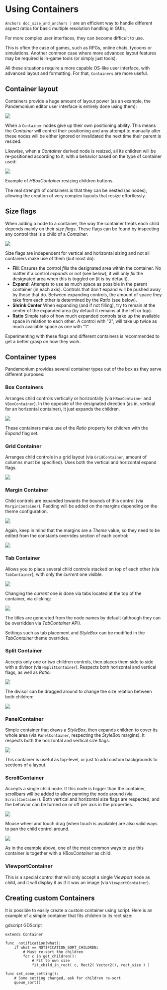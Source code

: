 

# Using Containers

`Anchors doc_size_and_anchors )` are an efficient way to handle
different aspect ratios for basic multiple resolution handling in GUIs,

For more complex user interfaces, they can become difficult to use.

This is often the case of games, such as RPGs, online chats, tycoons or simulations. Another
common case where more advanced layout features may be required is in-game tools (or simply just tools).

All these situations require a more capable OS-like user interface, with advanced layout and formatting.
For that, `Containers` are more useful.

## Container layout

Containers provide a huge amount of layout power (as an example, the Pandemonium editor user interface is entirely done using them):

   ![](img/pandemonium_containers.png)

When a `Container` nodes give up their
own positioning ability. This means the *Container* will control their positioning and any attempt to manually alter these
nodes will be either ignored or invalidated the next time their parent is resized.

Likewise, when a *Container* derived node is resized, all its children will be re-positioned according to it,
with a behavior based on the type of container used:

   ![](img/container_example.gif)

Example of *HBoxContainer* resizing children buttons.

The real strength of containers is that they can be nested (as nodes), allowing the creation of very complex layouts that resize effortlessly.

## Size flags

When adding a node to a container, the way the container treats each child depends mainly on their *size flags*. These flags
can be found by inspecting any control that is a child of a *Container*.

   ![](img/container_size_flags.png)

Size flags are independent for vertical and horizontal sizing and not all containers make use of them (but most do):

* **Fill**: Ensures the control *fills* the designated area within the container. No matter if
  a control *expands* or not (see below), it will only *fill* the designated area when this is toggled on (it is by default).
* **Expand**: Attempts to use as much space as possible in the parent container (in each axis).
  Controls that don't expand will be pushed away by those that do. Between expanding controls, the
  amount of space they take from each other is determined by the *Ratio* (see below).
* **Shrink Center** When expanding (and if not filling), try to remain at the center of the expanded
  area (by default it remains at the left or top).
* **Ratio** Simple ratio of how much expanded controls take up the available space in relation to each
  other. A control with "2", will take up twice as much available space as one with "1".

Experimenting with these flags and different containers is recommended to get a better grasp on how they work.

## Container types

Pandemonium provides several container types out of the box as they serve different purposes:

### Box Containers

Arranges child controls vertically or horizontally (via `HBoxContainer` and
`VBoxContainer`). In the opposite of the designated direction
(as in, vertical for an horizontal container), it just expands the children.

   ![](img/containers_box.png)

These containers make use of the *Ratio* property for children with the *Expand* flag set.

### Grid Container

Arranges child controls in a grid layout (via `GridContainer`, amount
of columns must be specified). Uses both the vertical and horizontal expand flags.

   ![](img/containers_grid.png)

### Margin Container

Child controls are expanded towards the bounds of this control (via
`MarginContainer`). Padding will be added on the margins
depending on the theme configuration.

   ![](img/containers_margin.png)

Again, keep in mind that the margins are a *Theme* value, so they need to be edited from the
constants overrides section of each control:

   ![](img/containers_margin_constants.png)

### Tab Container

Allows you to place several child controls stacked on top of each other (via
`TabContainer`), with only the *current* one visible.

   ![](img/containers_tab.png)

Changing the *current* one is done via tabs located at the top of the container, via clicking:

   ![](img/containers_tab_click.gif)

The titles are generated from the node names by default (although they can be overridden via *TabContainer* API).

Settings such as tab placement and *StyleBox* can be modified in the *TabContainer* theme overrides.

### Split Container

Accepts only one or two children controls, then places them side to side with a divisor
(via `HSplitContainer`).
Respects both horizontal and vertical flags, as well as *Ratio*.

   ![](img/containers_split.png)

The divisor can be dragged around to change the size relation between both children:

   ![](img/containers_split_drag.gif)


### PanelContainer

Simple container that draws a *StyleBox*, then expands children to cover its whole area
(via `PanelContainer`, respecting the *StyleBox* margins).
It respects both the horizontal and vertical size flags.

   ![](img/containers_panel.png)

This container is useful as top-level, or just to add custom backgrounds to sections of a layout.

### ScrollContainer

Accepts a single child node. If this node is bigger than the container, scrollbars will be added
to allow panning the node around (via `ScrollContainer`). Both
vertical and horizontal size flags are respected, and the behavior can be turned on or off
per axis in the properties.

   ![](img/containers_scroll.png)

Mouse wheel and touch drag (when touch is available) are also valid ways to pan the child control around.

   ![](img/containers_center_pan.gif)

As in the example above, one of the most common ways to use this container is together with a *VBoxContainer* as child.


### ViewportContainer

This is a special control that will only accept a single *Viewport* node as child, and it will display
it as if it was an image (via `ViewportContainer`).

## Creating custom Containers

It is possible to easily create a custom container using script. Here is an example of a simple container that fits children
to its rect size:

gdscript GDScript

```
extends Container

func _notification(what):
    if what == NOTIFICATION_SORT_CHILDREN:
        # Must re-sort the children
        for c in get_children():
            # Fit to own size
            fit_child_in_rect( c, Rect2( Vector2(), rect_size ) )

func set_some_setting():
    # Some setting changed, ask for children re-sort
    queue_sort()
```
